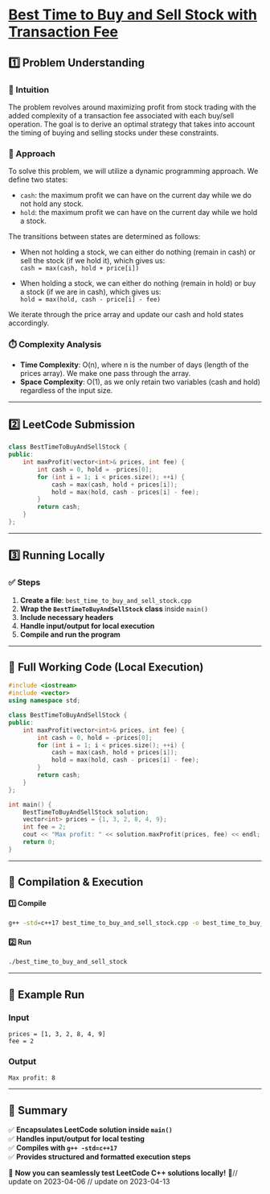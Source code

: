 # **[Best Time to Buy and Sell Stock with Transaction Fee](https://leetcode.com/problems/best-time-to-buy-and-sell-stock-with-transaction-fee/description/)**  

## **1️⃣ Problem Understanding**  
### **📌 Intuition**  
The problem revolves around maximizing profit from stock trading with the added complexity of a transaction fee associated with each buy/sell operation. The goal is to derive an optimal strategy that takes into account the timing of buying and selling stocks under these constraints.

### **🚀 Approach**  
To solve this problem, we will utilize a dynamic programming approach. We define two states:
- `cash`: the maximum profit we can have on the current day while we do not hold any stock.
- `hold`: the maximum profit we can have on the current day while we hold a stock.

The transitions between states are determined as follows:
- When not holding a stock, we can either do nothing (remain in cash) or sell the stock (if we hold it), which gives us:  
  `cash = max(cash, hold + price[i])`  

- When holding a stock, we can either do nothing (remain in hold) or buy a stock (if we are in cash), which gives us:  
  `hold = max(hold, cash - price[i] - fee)`  

We iterate through the price array and update our cash and hold states accordingly. 

### **⏱️ Complexity Analysis**  
- **Time Complexity**: O(n), where n is the number of days (length of the prices array). We make one pass through the array.
- **Space Complexity**: O(1), as we only retain two variables (cash and hold) regardless of the input size.  

---  

## **2️⃣ LeetCode Submission**  
```cpp
class BestTimeToBuyAndSellStock {
public:
    int maxProfit(vector<int>& prices, int fee) {
        int cash = 0, hold = -prices[0];
        for (int i = 1; i < prices.size(); ++i) {
            cash = max(cash, hold + prices[i]);
            hold = max(hold, cash - prices[i] - fee);
        }
        return cash;
    }
};  
```  

---  

## **3️⃣ Running Locally**  
### **✅ Steps**  
1. **Create a file**: `best_time_to_buy_and_sell_stock.cpp`  
2. **Wrap the `BestTimeToBuyAndSellStock` class** inside `main()`  
3. **Include necessary headers**  
4. **Handle input/output for local execution**  
5. **Compile and run the program**  

---  

## **📝 Full Working Code (Local Execution)**  
```cpp
#include <iostream>
#include <vector>
using namespace std;

class BestTimeToBuyAndSellStock {
public:
    int maxProfit(vector<int>& prices, int fee) {
        int cash = 0, hold = -prices[0];
        for (int i = 1; i < prices.size(); ++i) {
            cash = max(cash, hold + prices[i]);
            hold = max(hold, cash - prices[i] - fee);
        }
        return cash;
    }
};

int main() {
    BestTimeToBuyAndSellStock solution;
    vector<int> prices = {1, 3, 2, 8, 4, 9};
    int fee = 2;
    cout << "Max profit: " << solution.maxProfit(prices, fee) << endl;
    return 0;
}  
```  

---  

## **🔧 Compilation & Execution**  
#### **1️⃣ Compile**  
```bash
g++ -std=c++17 best_time_to_buy_and_sell_stock.cpp -o best_time_to_buy_and_sell_stock
```  

#### **2️⃣ Run**  
```bash
./best_time_to_buy_and_sell_stock
```  

---  

## **🎯 Example Run**  
### **Input**  
```
prices = [1, 3, 2, 8, 4, 9]
fee = 2
```  
### **Output**  
```
Max profit: 8
```  

---  

## **📌 Summary**  
✅ **Encapsulates LeetCode solution inside `main()`**  
✅ **Handles input/output for local testing**  
✅ **Compiles with `g++ -std=c++17`**  
✅ **Provides structured and formatted execution steps**  

🚀 **Now you can seamlessly test LeetCode C++ solutions locally!** 🚀// update on 2023-04-06
// update on 2023-04-13
